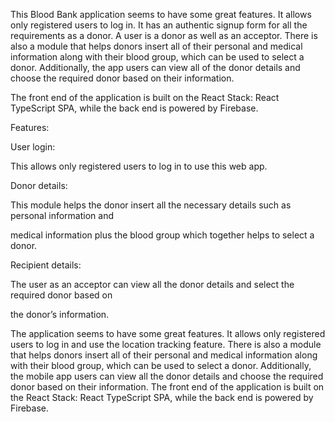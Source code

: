 
This Blood Bank application seems to have some great features. It allows only registered users to log in. It has an authentic signup form for all the requirements as a donor. A user is a donor as well as an acceptor. There is also a module that helps donors insert all of their personal and medical information along with their blood group, which can be used to select a donor. Additionally, the app users can view all of the donor details and choose the required donor based on their information. 

The front end of the application is built on the React Stack: React TypeScript SPA, while the back end is powered by Firebase.

Features:

User login:

This allows only registered users to log in to use this web app.

Donor details:

This module helps the donor insert all the necessary details such as personal information and

medical information plus the blood group which together helps to select a donor.

Recipient details:

The user as an acceptor can view all the donor details and select the required donor based on

the donor’s information.



The application seems to have some great features. It allows only registered users to log in and use the location tracking feature. There is also a module that helps donors insert all of their personal and medical information along with their blood group, which can be used to select a donor. Additionally, the mobile app users can view all the donor details and choose the required donor based on their information. The front end of the application is built on the React Stack: React TypeScript SPA, while the back end is powered by Firebase.
